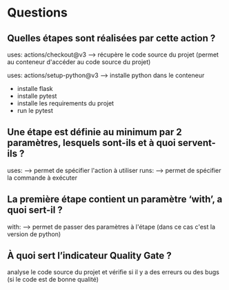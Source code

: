 # Questions

## Quelles étapes sont réalisées par cette action ?

uses: actions/checkout@v3 --> récupère le code source du projet (permet au conteneur d'accéder au code source du projet)

uses: actions/setup-python@v3 --> installe python dans le conteneur

- installe flask
- installe pytest
- installe les requirements du projet
- run le pytest

## Une étape est définie au minimum par 2 paramètres, lesquels sont-ils et à quoi servent-ils ?

uses: --> permet de spécifier l'action à utiliser
runs: --> permet de spécifier la commande à exécuter

## La première étape contient un paramètre ‘with’, a quoi sert-il ?

with: --> permet de passer des paramètres à l'étape (dans ce cas c'est la version de python)

## À quoi sert l’indicateur Quality Gate ?

analyse le code source du projet et vérifie si il y a des erreurs ou des bugs (si le code est de bonne qualité)
